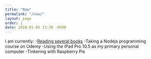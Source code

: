 ```yaml
---
title: "Now"
permalink: "/now/"
layout: page
order: 1
date: 2018-01-05 13:39 -0500
---
```

I am currently:
-[Reading several books](https://www.goodreads.com/user/show/5382435-frank-mcpherson)
-Taking a Nodejs programming course on Udemy
-Using the iPad Pro 10.5 as my primary personal computer
-Tinkering with Raspberry Pis
